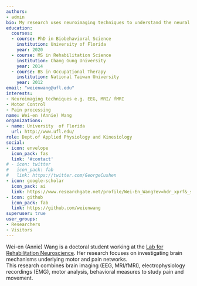 ```yaml
---
authors:
- admin
bio: My research uses neuroimaging techniques to understand the neural mechanisms of voluntary movement and pain processing.
education:
  courses:
  - course: PhD in Biobehavioral Science
    institution: University of Florida
    year: 2020
  - course: MS in Rehabilitation Science
    institution: Chang Gung University
    year: 2014
  - course: BS in Occupational Therapy
    institution: National Taiwan University
    year: 2012
email: "weienwang@ufl.edu"
interests:
- Neuroimaging techniques e.g. EEG, MRI/ fMRI
- Motor Control
- Pain processing
name: Wei-en (Annie) Wang
organizations:
- name: University  of Florida
  url: http://www.ufl.edu/
role: Dept.of Applied Physiology and Kinesiology
social:
- icon: envelope
  icon_pack: fas
  link: '#contact'
# - icon: twitter
#   icon_pack: fab
#   link: https://twitter.com/GeorgeCushen
- icon: google-scholar
  icon_pack: ai
  link: https://www.researchgate.net/profile/Wei-En_Wang?ev=hdr_xprf&_sg=_vCQFhZYxaRGq8vTnt7HYZjm9CVl-7lzR87fKbZIiyZM71BMzLZ2Wc0qJL6ZHMETj7bIYeWx1Val6hIaKtLyj2LY
- icon: github
  icon_pack: fab
  link: https://github.com/weienwang
superuser: true
user_groups:
- Researchers
- Visitors
---
```


Wei-en (Annie) Wang is a doctoral student working at the [Lab for Rehabilitation Neuroscience](http://lrnlab.org/). Her research focuses on investigating brain mechanisms underlying motor and pain networks. <br/>
This research combines brain imaging (EEG, MRI/fMRI), electrophysiology recordings (EMG), motor analysis, behavioral measures to study pain and movement.

